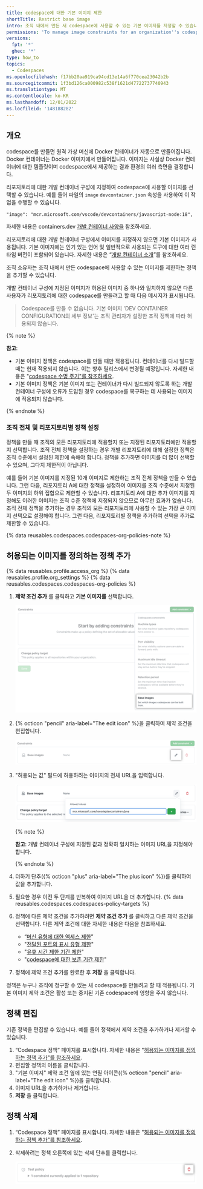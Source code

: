 ```yaml
---
title: codespace에 대한 기본 이미지 제한
shortTitle: Restrict base image
intro: 조직 내에서 만든 새 codespace에 사용할 수 있는 기본 이미지를 지정할 수 있습니다.
permissions: 'To manage image constraints for an organization''s codespaces, you must be an owner of the organization.'
versions:
  fpt: '*'
  ghec: '*'
type: how_to
topics:
  - Codespaces
ms.openlocfilehash: f17bb20aa919ca94cd13e14a6f770cea23042b2b
ms.sourcegitcommit: 1f3bd126ca000982c538f1621d47722737740943
ms.translationtype: MT
ms.contentlocale: ko-KR
ms.lasthandoff: 12/01/2022
ms.locfileid: '148188282'
---
```

## 개요

codespace를 만들면 원격 가상 머신에 Docker 컨테이너가 자동으로 만들어집니다. Docker 컨테이너는 Docker 이미지에서 만들어집니다. 이미지는 사실상 Docker 컨테이너에 대한 템플릿이며 codespace에서 제공하는 결과 환경의 여러 측면을 결정합니다.

리포지토리에 대한 개발 컨테이너 구성에 지정하여 codespace에 사용할 이미지를 선택할 수 있습니다. 예를 들어 파일의 `image` `devcontainer.json` 속성을 사용하여 이 작업을 수행할 수 있습니다.

```json{:copy}
"image": "mcr.microsoft.com/vscode/devcontainers/javascript-node:18",
```

자세한 내용은 containers.dev [개발 컨테이너 사양을](https://containers.dev/implementors/json_reference/) 참조하세요.

리포지토리에 대한 개발 컨테이너 구성에서 이미지를 지정하지 않으면 기본 이미지가 사용됩니다. 기본 이미지에는 인기 있는 언어 및 일반적으로 사용되는 도구에 대한 여러 런타임 버전이 포함되어 있습니다. 자세한 내용은 “[개발 컨테이너 소개](/codespaces/setting-up-your-project-for-codespaces/introduction-to-dev-containers#using-the-default-dev-container-configuration)”를 참조하세요.

조직 소유자는 조직 내에서 만든 codespace에 사용할 수 있는 이미지를 제한하는 정책을 추가할 수 있습니다.

개발 컨테이너 구성에 지정된 이미지가 허용된 이미지 중 하나와 일치하지 않으면 다른 사용자가 리포지토리에 대한 codespace를 만들려고 할 때 다음 메시지가 표시됩니다.

> Codespace를 만들 수 없습니다. 기본 이미지 'DEV CONTAINER CONFIGURATION의 세부 정보'는 조직 관리자가 설정한 조직 정책에 따라 허용되지 않습니다.

{% note %}

**참고**: 
* 기본 이미지 정책은 codespace를 만들 때만 적용됩니다. 컨테이너를 다시 빌드할 때는 현재 적용되지 않습니다. 이는 향후 릴리스에서 변경될 예정입니다. 자세한 내용은 "[codespace 수명 주기"를 참조하세요](/codespaces/getting-started/the-codespace-lifecycle#rebuilding-a-codespace).
* 기본 이미지 정책은 기본 이미지 또는 컨테이너가 다시 빌드되지 않도록 하는 개발 컨테이너 구성에 오류가 도입된 경우 codespace를 복구하는 데 사용되는 이미지에 적용되지 않습니다. 

{% endnote %}

### 조직 전체 및 리포지토리별 정책 설정

정책을 만들 때 조직의 모든 리포지토리에 적용할지 또는 지정된 리포지토리에만 적용할지 선택합니다. 조직 전체 정책을 설정하는 경우 개별 리포지토리에 대해 설정한 정책은 조직 수준에서 설정된 제한에 속해야 합니다. 정책을 추가하면 이미지를 더 많이 선택할 수 있으며, 그다지 제한적이 아닙니다.

예를 들어 기본 이미지를 지정된 10개 이미지로 제한하는 조직 전체 정책을 만들 수 있습니다. 그런 다음, 리포지토리 A에 대한 정책을 설정하여 이미지를 조직 수준에서 지정된 두 이미지의 하위 집합으로 제한할 수 있습니다. 리포지토리 A에 대한 추가 이미지를 지정해도 이러한 이미지는 조직 수준 정책에 지정되지 않으므로 아무런 효과가 없습니다. 조직 전체 정책을 추가하는 경우 조직의 모든 리포지토리에 사용할 수 있는 가장 큰 이미지 선택으로 설정해야 합니다. 그런 다음, 리포지토리별 정책을 추가하여 선택을 추가로 제한할 수 있습니다.

{% data reusables.codespaces.codespaces-org-policies-note %}

## 허용되는 이미지를 정의하는 정책 추가

{% data reusables.profile.access_org %} {% data reusables.profile.org_settings %} {% data reusables.codespaces.codespaces-org-policies %}
1. **제약 조건 추가** 를 클릭하고 **기본 이미지를** 선택합니다.

   !['제약 조건 추가' 드롭다운 메뉴의 스크린샷](/assets/images/help/codespaces/add-constraint-dropdown-image.png)

1. {% octicon "pencil" aria-label="The edit icon" %}을 클릭하여 제약 조건을 편집합니다.

   ![제약 조건을 편집하기 위한 연필 아이콘의 스크린샷](/assets/images/help/codespaces/edit-image-constraint.png)

1. "허용되는 값" 필드에 허용하려는 이미지의 전체 URL을 입력합니다.

   !['허용되는 값' 필드의 항목 스크린샷](/assets/images/help/codespaces/image-allowed-values.png)
 
   {% note %}

   **참고**: 개발 컨테이너 구성에 지정된 값과 정확히 일치하는 이미지 URL을 지정해야 합니다.

   {% endnote %}

1. 더하기 단추({% octicon "plus" aria-label="The plus icon" %})를 클릭하여 값을 추가합니다.
1. 필요한 경우 이전 두 단계를 반복하여 이미지 URL을 더 추가합니다.
{% data reusables.codespaces.codespaces-policy-targets %}
1. 정책에 다른 제약 조건을 추가하려면 **제약 조건 추가** 를 클릭하고 다른 제약 조건을 선택합니다. 다른 제약 조건에 대한 자세한 내용은 다음을 참조하세요.
   * “[머신 유형에 대한 액세스 제한](/codespaces/managing-codespaces-for-your-organization/restricting-access-to-machine-types)”
   * "[전달된 포트의 표시 유형 제한](/codespaces/managing-codespaces-for-your-organization/restricting-the-visibility-of-forwarded-ports)"
   * "[유휴 시간 제한 기간 제한](/codespaces/managing-codespaces-for-your-organization/restricting-the-idle-timeout-period)"
   * "[codespace에 대한 보존 기간 제한](/codespaces/managing-codespaces-for-your-organization/restricting-the-retention-period-for-codespaces)"
1. 정책에 제약 조건 추가를 완료한 후 **저장** 을 클릭합니다.

정책은 누구나 조직에 청구할 수 있는 새 codespace를 만들려고 할 때 적용됩니다. 기본 이미지 제약 조건은 활성 또는 중지된 기존 codespace에 영향을 주지 않습니다.

## 정책 편집

기존 정책을 편집할 수 있습니다. 예를 들어 정책에서 제약 조건을 추가하거나 제거할 수 있습니다.

1. “Codespace 정책” 페이지를 표시합니다. 자세한 내용은 "[허용되는 이미지를 정의하는 정책 추가"를 참조하세요](#adding-a-policy-to-define-the-allowed-images).
1. 편집할 정책의 이름을 클릭합니다.
1. "기본 이미지" 제약 조건 옆에 있는 연필 아이콘({% octicon "pencil" aria-label="The edit icon" %})을 클릭합니다.
1. 이미지 URL을 추가하거나 제거합니다.
1. **저장** 을 클릭합니다.

## 정책 삭제 

1. “Codespace 정책” 페이지를 표시합니다. 자세한 내용은 "[허용되는 이미지를 정의하는 정책 추가"를 참조하세요](#adding-a-policy-to-define-the-allowed-images).
1. 삭제하려는 정책 오른쪽에 있는 삭제 단추를 클릭합니다.

   ![정책에 대한 삭제 단추의 스크린샷](/assets/images/help/codespaces/policy-delete.png)
